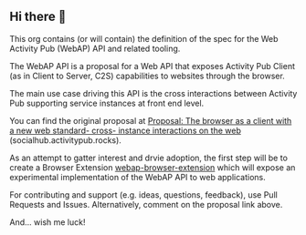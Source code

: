 ## Hi there 👋

This org contains (or will contain) the definition of the spec for the Web Activity Pub (WebAP) API and related tooling.

The WebAP API is a proposal for a Web API that exposes Activity Pub Client (as in Client to Server, C2S) capabilities to websites through the browser.

The main use case driving this API is the cross interactions between Activity Pub supporting service instances at front end level.

You can find the original proposal at [Proposal: The browser as a client with a new web standard- cross- instance interactions on the web](https://socialhub.activitypub.rocks/t/proposal-the-browser-as-a-client-with-a-new-web-standard-cross-instance-interactions-on-the-web/2806/12) (socialhub.activitypub.rocks).

As an attempt to gatter interest and drvie adoption, the first step will be to create a Browser Extension [webap-browser-extension](https://github.com/webap-api/webap-browser-extension) which will expose an experimental implementation of the WebAP API to web applications.

For contributing and support (e.g. ideas, questions, feedback), use Pull Requests and Issues. Alternatively, comment on the proposal link above.

And... wish me luck!
